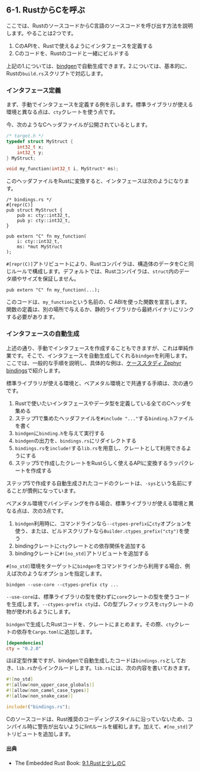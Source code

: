 ## 6-1. RustからCを呼ぶ

ここでは、RustのソースコードからC言語のソースコードを呼び出す方法を説明します。やることは2つです。

1. CのAPIを、Rustで使えるようにインタフェースを定義する
2. Cのコードを、Rustのコードと一緒にビルドする

上記の1.については、[bindgen]で自動生成できます。2.については、基本的に、Rustの`build.rs`スクリプトで対応します。

[bindgen]: https://github.com/rust-lang/rust-bindgen

### インタフェース定義

まず、手動でインタフェースを定義する例を示します。標準ライブラリが使える環境と異なる点は、`cty`クレートを使う点です。

今、次のようなCヘッダファイルが公開されているとします。

```c
/* target.h */
typedef struct MyStruct {
    int32_t x;
    int32_t y;
} MyStruct;

void my_function(int32_t i, MyStruct* ms);
```

このヘッダファイルをRustに変換すると、インタフェースは次のようになります。

```rust,ignore
/* bindings.rs */
#[repr(C)]
pub struct MyStruct {
    pub x: cty::int32_t,
    pub y: cty::int32_t,
}

pub extern "C" fn my_function(
    i: cty::int32_t,
    ms: *mut MyStruct
);
```

`#[repr(C)]`アトリビュートにより、Rustコンパイラは、構造体のデータをCと同じルールで構成します。デフォルトでは、Rustコンパイラは、`struct`内のデータ順やサイズを保証しません。

```rust,ignore
pub extern "C" fn my_function(...);
```

このコードは、`my_function`という名前の、C ABIを使った関数を宣言します。関数の定義は、別の場所で与えるか、静的ライブラリから最終バイナリにリンクする必要があります。

### インタフェースの自動生成

上述の通り、手動でインタフェースを作成することもできますが、これは単純作業です。そこで、インタフェースを自動生成してくれる`bindgen`を利用します。ここでは、一般的な手順を説明し、具体的な例は、[ケーススタディ Zephyr bindings]で紹介します。

[ケーススタディ Zephyr bindings]: ./zephyr-bindings.html

標準ライブラリが使える環境と、ベアメタル環境とで共通する手順は、次の通りです。

1. Rustで使いたいインタフェースやデータ型を定義している全てのCヘッダを集める
2. ステップ1で集めたヘッダファイルを`#include "..."`する`binding.h`ファイルを書く
3. `bindgen`に`binding.h`を与えて実行する
4. `bindgen`の出力を、`bindings.rs`にリダイレクトする
5. `bindings.rs`を`include!`する`lib.rs`を用意し、クレートとして利用できるようにする
6. ステップ5で作成したクレートをRustらしく使えるAPIに変換するラッパクレートを作成する

ステップ5で作成する自動生成されたコードのクレートは、`-sys`という名前にすることが慣例になっています。

ベアメタル環境でバインディングを作る場合、標準ライブラリが使える環境と異なる点は、次の3点です。

1. `bindgen`利用時に、コマンドラインなら`--ctypes-prefix`に`cty`オプションを使う、または、ビルドスクリプトなら`Builder.ctypes_prefix("cty")`を使う
2. bindingクレートに`cty`クレートとの依存関係を追加する
3. bindingクレートに`#![no_std]`アトリビュートを追加する

`#[no_std]`環境をターゲットに`bindgen`をコマンドラインから利用する場合、例えば次のようなオプションを指定します。

```
bindgen --use-core --ctypes-prefix cty ...
```

`--use-core`は、標準ライブラリの型を使わずに`core`クレートの型を使うコードを生成します。`--ctypes-prefix cty`は、Cの型プレフィックスを`cty`クレートの物が使われるようにします。

`bindgen`で生成したRustコードを、クレートにまとめます。その際、`cty`クレートの依存を`Cargo.toml`に追加します。

```toml
[dependencies]
cty = "0.2.0"
```

ほぼ定型作業ですが、bindgenで自動生成したコードは`bindings.rs`としておき、`lib.rs`からインクルードします。`lib.rs`には、次の内容を書いておきます。

```rust
#![no_std]
#![allow(non_upper_case_globals)]
#![allow(non_camel_case_types)]
#![allow(non_snake_case)]

include!("bindings.rs");
```

Cのソースコードは、Rust推奨のコーディングスタイルに沿っていないため、コンパイル時に警告が出ないようにlintルールを緩和します。加えて、`#[no_std]`アトリビュートを追加します。

#### 出典

- The Embedded Rust Book: [9.1.Rustと少しのC]

[9.1.Rustと少しのC]: https://tomoyuki-nakabayashi.github.io/book/interoperability/c-with-rust.html